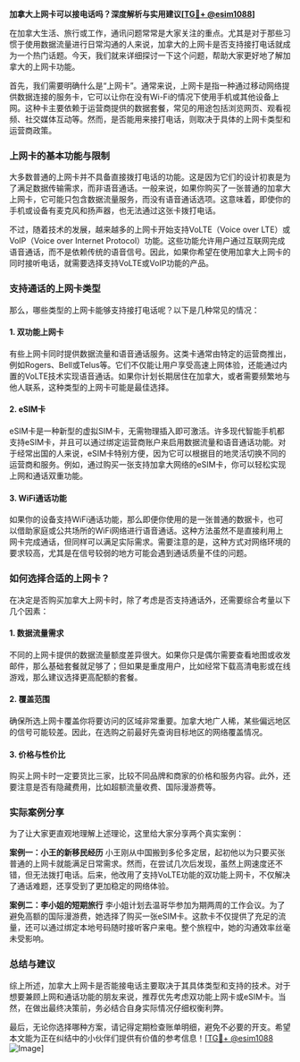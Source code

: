 **加拿大上网卡可以接电话吗？深度解析与实用建议[[TG💪+ @esim1088](https://t.me/s/esim1088)]**

在加拿大生活、旅行或工作，通讯问题常常是大家关注的重点。尤其是对于那些习惯于使用数据流量进行日常沟通的人来说，加拿大的上网卡是否支持接打电话就成为一个热门话题。今天，我们就来详细探讨一下这个问题，帮助大家更好地了解加拿大的上网卡功能。

首先，我们需要明确什么是“上网卡”。通常来说，上网卡是指一种通过移动网络提供数据连接的服务卡，它可以让你在没有Wi-Fi的情况下使用手机或其他设备上网。这种卡主要依赖于运营商提供的数据套餐，常见的用途包括浏览网页、观看视频、社交媒体互动等。然而，是否能用来接打电话，则取决于具体的上网卡类型和运营商政策。

### 上网卡的基本功能与限制

大多数普通的上网卡并不具备直接拨打电话的功能。这是因为它们的设计初衷是为了满足数据传输需求，而非语音通话。一般来说，如果你购买了一张普通的加拿大上网卡，它可能只包含数据流量服务，而没有语音通话选项。这意味着，即使你的手机或设备有麦克风和扬声器，也无法通过这张卡拨打电话。

不过，随着技术的发展，越来越多的上网卡开始支持VoLTE（Voice over LTE）或VoIP（Voice over Internet Protocol）功能。这些功能允许用户通过互联网完成语音通话，而不是依赖传统的语音信号。因此，如果你希望在使用加拿大上网卡的同时接听电话，就需要选择支持VoLTE或VoIP功能的产品。

### 支持通话的上网卡类型

那么，哪些类型的上网卡能够支持接打电话呢？以下是几种常见的情况：

#### 1. **双功能上网卡**
   有些上网卡同时提供数据流量和语音通话服务。这类卡通常由特定的运营商推出，例如Rogers、Bell或Telus等。它们不仅能让用户享受高速上网体验，还能通过内置的VoLTE技术实现语音通话。如果你计划长期居住在加拿大，或者需要频繁地与他人联系，这种类型的上网卡可能是最佳选择。

#### 2. **eSIM卡**
   eSIM卡是一种新型的虚拟SIM卡，无需物理插入即可激活。许多现代智能手机都支持eSIM卡，并且可以通过绑定运营商账户来启用数据流量和语音通话功能。对于经常出国的人来说，eSIM卡特别方便，因为它可以根据目的地灵活切换不同的运营商和服务。例如，通过购买一张支持加拿大网络的eSIM卡，你可以轻松实现上网和通话双重功能。

#### 3. **WiFi通话功能**
   如果你的设备支持WiFi通话功能，那么即便你使用的是一张普通的数据卡，也可以借助家庭或公共场所的WiFi网络进行语音通话。这种方法虽然不是直接利用上网卡完成通话，但同样可以满足实际需求。需要注意的是，这种方式对网络环境的要求较高，尤其是在信号较弱的地方可能会遇到通话质量不佳的问题。

### 如何选择合适的上网卡？

在决定是否购买加拿大上网卡时，除了考虑是否支持通话外，还需要综合考量以下几个因素：

#### 1. **数据流量需求**
   不同的上网卡提供的数据流量额度差异很大。如果你只是偶尔需要查看地图或收发邮件，那么基础套餐就足够了；但如果是重度用户，比如经常下载高清电影或在线游戏，那么建议选择更高配额的套餐。

#### 2. **覆盖范围**
   确保所选上网卡覆盖你将要访问的区域非常重要。加拿大地广人稀，某些偏远地区的信号可能较差。因此，在选购之前最好先查询目标地区的网络覆盖情况。

#### 3. **价格与性价比**
   购买上网卡时一定要货比三家，比较不同品牌和商家的价格和服务内容。此外，还要注意是否有隐藏费用，比如超额流量收费、国际漫游费等。

### 实际案例分享

为了让大家更直观地理解上述理论，这里给大家分享两个真实案例：

**案例一：小王的新移民经历**
小王刚从中国搬到多伦多定居，起初他以为只要买张普通的上网卡就能满足日常需求。然而，在尝试几次后发现，虽然上网速度还不错，但无法拨打电话。后来，他改用了支持VoLTE功能的双功能上网卡，不仅解决了通话难题，还享受到了更加稳定的网络体验。

**案例二：李小姐的短期旅行**
李小姐计划去温哥华参加为期两周的工作会议。为了避免高额的国际漫游费，她选择了购买一张eSIM卡。这款卡不仅提供了充足的流量，还可以通过绑定本地号码随时接听客户来电。整个旅程中，她的沟通效率丝毫未受影响。

### 总结与建议

综上所述，加拿大上网卡是否能接电话主要取决于其具体类型和支持的技术。对于想要兼顾上网和通话功能的朋友来说，推荐优先考虑双功能上网卡或eSIM卡。当然，在做出最终决策前，务必结合自身实际情况仔细权衡利弊。

最后，无论你选择哪种方案，请记得定期检查账单明细，避免不必要的开支。希望本文能为正在纠结中的小伙伴们提供有价值的参考信息！[[TG💪+ @esim1088](https://t.me/s/esim1088) ![Image](https://i.postimg.cc/4NQfJmqS/Snipaste-2025-05-13-00-14-12.png)]
